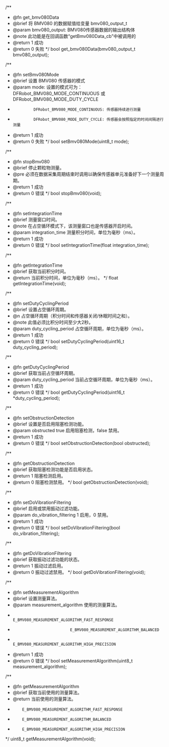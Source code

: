   /**
   * @fn get_bmv080Data
   * @brief 将 BMV080 的数据赋值给变量 bmv080_output_t
   * @param bmv080_output: BMV080传感器数据的输出结构体
   * @note 此功能是在回调函数“getBmv080Data_cb”中被调用的
   * @return 1 成功
   * @return 0 失败
   */
  bool get_bmv080Data(bmv080_output_t bmv080_output);

  /**
   * @fn setBmv080Mode
   * @brief 设置 BMV080 传感器的模式
   * @param mode: 设置的模式可为：DFRobot_BMV080_MODE_CONTINUOUS 或 DFRobot_BMV080_MODE_DUTY_CYCLE
   *              DFRobot_BMV080_MODE_CONTINUOUS: 传感器持续进行测量
   *              DFRobot_BMV080_MODE_DUTY_CYCLE: 传感器会按照指定的时间间隔进行测量
   * @return 1 成功
   * @return 0 失败
   */
  bool setBmv080Mode(uint8_t mode);

  /**
   * @fn stopBmv080
   * @brief 停止颗粒物测量。
   * @pre 必须在数据采集周期结束时调用以确保传感器单元准备好下一个测量周期。
   * @return 1 成功
   * @return 0 错误 
   */
  bool stopBmv080(void);

  /**
   * @fn setIntegrationTime
   * @brief 测量窗口时间。
   * @note 在占空循环模式下，该测量窗口也是传感器开启时间。
   * @param integration_time 测量积分时间，单位为毫秒（ms）。
   * @return 1 成功
   * @return 0 错误
   */
  bool setIntegrationTime(float integration_time);

  /**
   * @fn getIntegrationTime
   * @brief 获取当前积分时间。
   * @return 当前积分时间，单位为毫秒（ms）。
   */
  float getIntegrationTime(void);

  /**
   * @fn setDutyCyclingPeriod
   * @brief 设置占空循环周期。
   * @n 占空循环周期（积分时间和传感器关闭/休眠时间之和）。
   * @note 此值必须比积分时间至少大2秒。
   * @param duty_cycling_period 占空循环周期，单位为毫秒（ms）。
   * @return 1 成功
   * @return 0 错误
   */
  bool setDutyCyclingPeriod(uint16_t duty_cycling_period);

  /**
   * @fn getDutyCyclingPeriod
   * @brief 获取当前占空循环周期。
   * @param duty_cycling_period 当前占空循环周期，单位为毫秒（ms）。
   * @return 1 成功
   * @return 0 错误
   */
  bool getDutyCyclingPeriod(uint16_t *duty_cycling_period);

  /**
   * @fn setObstructionDetection
   * @brief 设置是否启用阻塞检测功能。
   * @param obstructed true 启用阻塞检测，false 禁用。
   * @return 1 成功
   * @return 0 错误
   */
  bool setObstructionDetection(bool obstructed);

  /**
   * @fn getObstructionDetection
   * @brief 获取阻塞检测功能是否启用状态。
   * @return 1 阻塞检测启用。
   * @return 0 阻塞检测禁用。
   */
  bool getObstructionDetection(void);

  /**
   * @fn setDoVibrationFiltering
   * @brief 启用或禁用振动过滤功能。
   * @param do_vibration_filtering 1 启用，0 禁用。
   * @return 1 成功
   * @return 0 错误
   */
  bool setDoVibrationFiltering(bool do_vibration_filtering);

  /**
   * @fn getDoVibrationFiltering
   * @brief 获取振动过滤功能的状态。
   * @return 1 振动过滤启用。
   * @return 0 振动过滤禁用。
   */
  bool getDoVibrationFiltering(void);

  /**
   * @fn setMeasurementAlgorithm
   * @brief 设置测量算法。
   * @param measurement_algorithm 使用的测量算法。
   *                              E_BMV080_MEASUREMENT_ALGORITHM_FAST_RESPONSE
   *                              E_BMV080_MEASUREMENT_ALGORITHM_BALANCED
   *                              E_BMV080_MEASUREMENT_ALGORITHM_HIGH_PRECISION
   * @return 1 成功
   * @return 0 错误
   */
  bool setMeasurementAlgorithm(uint8_t measurement_algorithm);

  /**
   * @fn getMeasurementAlgorithm
   * @brief 获取当前使用的测量算法。
   * @return 当前使用的测量算法。
   *         E_BMV080_MEASUREMENT_ALGORITHM_FAST_RESPONSE
   *         E_BMV080_MEASUREMENT_ALGORITHM_BALANCED
   *         E_BMV080_MEASUREMENT_ALGORITHM_HIGH_PRECISION
   */
  uint8_t getMeasurementAlgorithm(void);